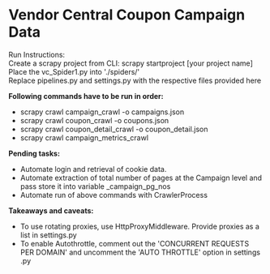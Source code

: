 # Vendor Central Coupon Campaign Data
Run Instructions:  
Create a scrapy project from CLI: scrapy startproject [your project name]  
Place the vc_Spider1.py into './spiders/'  
Replace pipelines.py and settings.py with the respective files provided here    
  
<b>Following commands have to be run in order:  </b>
<ul>
  <li>scrapy crawl campaign_crawl -o campaigns.json </li> 
  <li>scrapy crawl coupon_crawl -o coupons.json </li> 
  <li>scrapy crawl coupon_detail_crawl -o coupon_detail.json  </li>
  <li>scrapy crawl campaign_metrics_crawl </li> 
</ul>  
<b>Pending tasks:</b>  
<ul>
  <li>Automate login and retrieval of cookie data.</li>
  <li>Automate extraction of total number of pages at the Campaign level and pass store it into variable _campaign_pg_nos  </li>
  <li>Automate run of above commands with CrawlerProcess  </li>
</ul>
<b>Takeaways and caveats:</b>  
<ul>
<li>To use rotating proxies, use HttpProxyMiddleware. Provide proxies as a list in settings.py  </li>
<li>To enable Autothrottle, comment out the 'CONCURRENT REQUESTS PER DOMAIN' and uncomment the 'AUTO THROTTLE' option in settings .py  </li>
<ul>
